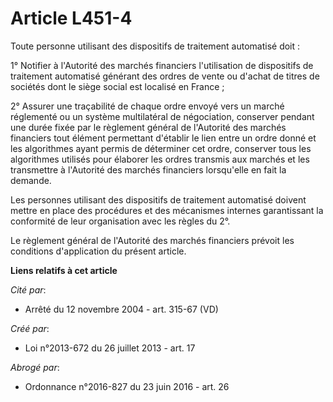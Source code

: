 # Article L451-4

Toute personne utilisant des dispositifs de traitement automatisé doit :

1° Notifier à l'Autorité des marchés financiers l'utilisation de dispositifs de traitement automatisé générant des ordres de
vente ou d'achat de titres de sociétés dont le siège social est localisé en France ;

2° Assurer une traçabilité de chaque ordre envoyé vers un marché réglementé ou un système multilatéral de négociation,
conserver pendant une durée fixée par le règlement général de l'Autorité des marchés financiers tout élément permettant
d'établir le lien entre un ordre donné et les algorithmes ayant permis de déterminer cet ordre, conserver tous les
algorithmes utilisés pour élaborer les ordres transmis aux marchés et les transmettre à l'Autorité des marchés financiers
lorsqu'elle en fait la demande.

Les personnes utilisant des dispositifs de traitement automatisé doivent mettre en place des procédures et des mécanismes
internes garantissant la conformité de leur organisation avec les règles du 2°.

Le règlement général de l'Autorité des marchés financiers prévoit les conditions d'application du présent article.

**Liens relatifs à cet article**

_Cité par_:

  - Arrêté du 12 novembre 2004 - art. 315-67 (VD)

_Créé par_:

  - Loi n°2013-672 du 26 juillet 2013 - art. 17

_Abrogé par_:

  - Ordonnance n°2016-827 du 23 juin 2016 - art. 26
